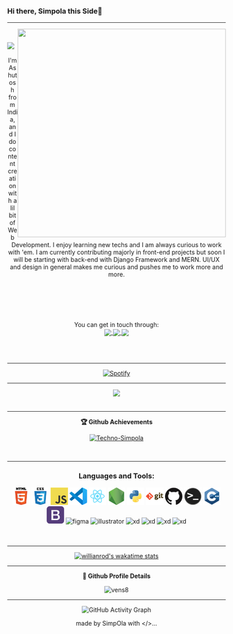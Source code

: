 ### Hi there, Simpola this Side👋
<!-- ![git-banner](https://user-images.githubusercontent.com/74448357/125704444-d615265e-096b-4268-bbaa-fa6b1d340f3e.png) -->


<hr/>
<img align='right' height="480px" border-radius="20px" width="480px" src="https://tenor.com/view/sad-no-nope-nah-never-gif-17591850.gif">

<br>

![](https://komarev.com/ghpvc/?username=Techno-Simpola&color=green&style=flat)
<p align='center'>
I'm Ashutosh from India, and I do content creation with a lil bit of Web Development. 
I enjoy learning new techs and I am always curious to work with 'em. I am currently contributing majorly in front-end projects but soon I will be starting with back-end with Django Framework and MERN.
UI/UX and design in general makes me curious and pushes me to work more and more.
</p>
<br><br>

<div align='center'>
 <br><br><br>
 You can get in touch through: 
  <br>
<a href="https://www.linkedin.com/in/ashutosh-rathore-133b58177/" rel="nofollow">
  <img align='center' src="https://img.icons8.com/color/48/000000/linkedin-circled--v1.png"/>
</a>
 <a href="https://www.instagram.com/technoreck/" rel="nofollw">
  <img align='center' src="https://img.icons8.com/color/48/000000/instagram-new--v1.png"/>
</a>
<a href="https://www.facebook.com/ashu.rathore.543" rel="nofollw">
  <img align='center' src="https://img.icons8.com/color/48/000000/facebook-new.png"/>
</a>

<br><br>
 
<hr/>
 
[![Spotify](https://spotify-github-readme.vercel.app/api/spotify)](https://open.spotify.com/collection/tracks)

<hr/>
<img src='https://github-readme-streak-stats.herokuapp.com/?user=Techno-Simpola&currStreakNum=2FD3EB&fire=green&sideLabels=F00&theme=tokyonight&no-frame=true'>
<br><br>

<hr/>

<b>🏆 Github Achievements</b>
<p align="center" width="500px"> <a href="https://github.com/vens8"><img src="https://github-profile-trophy.vercel.app/?username=Techno-Simpola&margin-w=10&&theme=tokyonight&no-frame=true" alt="Techno-Simpola" /></a> </p>
  
<br>
<hr/>

### Languages and Tools:

<div align="center">


<img  alt="HTML5" width="40px" src="https://raw.githubusercontent.com/github/explore/80688e429a7d4ef2fca1e82350fe8e3517d3494d/topics/html/html.png" />
<img alt="CSS3" width="40px" src="https://raw.githubusercontent.com/github/explore/80688e429a7d4ef2fca1e82350fe8e3517d3494d/topics/css/css.png" />
<img alt="JavaScript" width="40px" src="https://raw.githubusercontent.com/github/explore/80688e429a7d4ef2fca1e82350fe8e3517d3494d/topics/javascript/javascript.png" />
 <img alt="Visual Studio Code" width="40px" src="https://raw.githubusercontent.com/github/explore/80688e429a7d4ef2fca1e82350fe8e3517d3494d/topics/visual-studio-code/visual-studio-code.png" />
<img alt="React" width="40px" src="https://raw.githubusercontent.com/github/explore/80688e429a7d4ef2fca1e82350fe8e3517d3494d/topics/react/react.png" />
<img  alt="Node.js" width="40px" src="https://raw.githubusercontent.com/github/explore/80688e429a7d4ef2fca1e82350fe8e3517d3494d/topics/nodejs/nodejs.png" />
<img  alt="python" width="40px" src="https://raw.githubusercontent.com/github/explore/80688e429a7d4ef2fca1e82350fe8e3517d3494d/topics/python/python.png" />
<img  alt="Git" width="40px" src="https://raw.githubusercontent.com/github/explore/80688e429a7d4ef2fca1e82350fe8e3517d3494d/topics/git/git.png" />
<img  alt="GitHub" width="40px" src="https://raw.githubusercontent.com/github/explore/78df643247d429f6cc873026c0622819ad797942/topics/github/github.png" />
<img  alt="Terminal" width="40px" src="https://raw.githubusercontent.com/github/explore/80688e429a7d4ef2fca1e82350fe8e3517d3494d/topics/terminal/terminal.png" />
<img  alt="C++" width="40px" src="https://raw.githubusercontent.com/github/explore/80688e429a7d4ef2fca1e82350fe8e3517d3494d/topics/cpp/cpp.png" />
<img  alt="bootstrap" width="40px" src="https://raw.githubusercontent.com/github/explore/80688e429a7d4ef2fca1e82350fe8e3517d3494d/topics/bootstrap/bootstrap.png" />
<img  src="https://www.vectorlogo.zone/logos/figma/figma-icon.svg" alt="figma" width="40" height="40"/>
<img  src="https://www.vectorlogo.zone/logos/adobe_illustrator/adobe_illustrator-icon.svg" alt="illustrator" width="40" height="40"/>
<img  src="https://cdn.worldvectorlogo.com/logos/adobe-photoshop-2.svg" alt="xd" width="40" height="40"/> 
<!-- <img  src="https://cdn.worldvectorlogo.com/logos/material-ui.svg" alt="xd" width="40" height="40"/>  -->
 <img src="https://cdn.worldvectorlogo.com/logos/django.svg" alt="xd" width="40" height="40"/>  
 <img src="https://cdn.worldvectorlogo.com/logos/heroku.svg" alt="xd" width="40" height="40"/>
 <img src="https://www.vectorlogo.zone/logos/mongodb/mongodb-icon.svg" alt="xd" width="40" height="40"/>
</div>
<br><br>

<hr/>

[![willianrod's wakatime stats](https://github-readme-stats.vercel.app/api/wakatime?username=Techno-Simpola&theme=tokyonight&no-frame=true)](https://github.com/Techno-Simpola/github-readme-stats)
<br>
  
<hr/>

<b>🔎 Github Profile Details</b>
<p align="center"><img height="180px" src="https://github-profile-summary-cards.vercel.app/api/cards/profile-details?username=Techno-Simpola&theme=tokyonight" alt="vens8" align = "center"/></p>

<hr/>


![GitHub Activity Graph](https://activity-graph.herokuapp.com/graph?username=Techno-Simpola&theme=react-dark&no-frame=true&count_private=true)  



made by SimpOla with </>...
</div>
